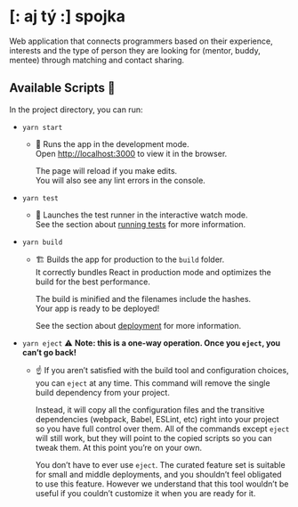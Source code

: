 # [: aj tý :] spojka

Web application that connects programmers based on their experience, interests and the type of person they are looking for (mentor, buddy, mentee) through matching and contact sharing.

## Available Scripts 📃

In the project directory, you can run:

-   `yarn start`

    -   🚀 Runs the app in the development mode.\
        Open [http://localhost:3000](http://localhost:3000) to view it in the browser.

        The page will reload if you make edits.\
        You will also see any lint errors in the console.

-   `yarn test`

    -   🧪 Launches the test runner in the interactive watch mode.\
        See the section about [running tests](https://facebook.github.io/create-react-app/docs/running-tests) for more information.

-   `yarn build`

    -   🏗️ Builds the app for production to the `build` folder.\
        It correctly bundles React in production mode and optimizes the build for the best performance.

        The build is minified and the filenames include the hashes.\
        Your app is ready to be deployed!

        See the section about [deployment](https://facebook.github.io/create-react-app/docs/deployment) for more information.

-   `yarn eject` ⚠️ **Note: this is a one-way operation. Once you `eject`, you can’t go back!**

    -   ☝️ If you aren’t satisfied with the build tool and configuration choices, you can `eject` at any time. This command will remove the single build dependency from your project.

        Instead, it will copy all the configuration files and the transitive dependencies (webpack, Babel, ESLint, etc) right into your project so you have full control over them. All of the commands except `eject` will still work, but they will point to the copied scripts so you can tweak them. At this point you’re on your own.

        You don’t have to ever use `eject`. The curated feature set is suitable for small and middle deployments, and you shouldn’t feel obligated to use this feature. However we understand that this tool wouldn’t be useful if you couldn’t customize it when you are ready for it.
